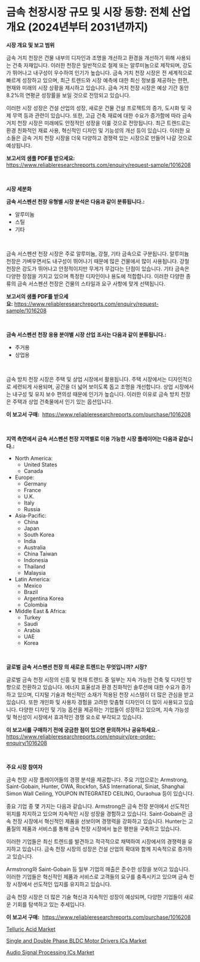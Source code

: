 <p><h1>금속 천장시장 규모 및 시장 동향: 전체 산업 개요 (2024년부터 2031년까지)</h1></p><p><strong>시장 개요 및 보고 범위</strong></p>
<p><p>금속 거치 천장은 건물 내부의 디자인과 조명을 개선하고 환경을 개선하기 위해 사용되는 건축 자재입니다. 이러한 천장은 일반적으로 철제 또는 알루미늄으로 제작되며, 강도가 뛰어나고 내구성이 우수하여 인기가 높습니다. 금속 거치 천장 시장은 전 세계적으로 빠르게 성장하고 있으며, 최근 트렌드와 시장 예측에 대한 최신 정보를 제공하는 한편, 현재와 미래의 시장 상황을 제시하고 있습니다. 금속 거치 천장 시장은 예상 기간 동안 8.2%의 연평균 성장률을 보일 것으로 전망되고 있습니다.</p><p>이러한 시장 성장은 건설 산업의 성장, 새로운 건물 건설 프로젝트의 증가, 도시화 및 국제 무역 등과 관련이 있습니다. 또한, 고급 건축 재료에 대한 수요가 증가함에 따라 금속 거치 천장 시장은 미래에도 안정적인 성장을 이룰 것으로 전망됩니다. 최근 트렌드로는 환경 친화적인 재료 사용, 혁신적인 디자인 및 기능성의 개선 등이 있습니다. 이러한 요소들은 금속 거치 천장 시장을 더욱 다양하고 경쟁력 있는 시장으로 만들어 나갈 것으로 예상됩니다.</p></p>
<p><strong>보고서의 샘플 PDF를 받으세요:</strong> <a href="https://www.reliableresearchreports.com/enquiry/request-sample/1016208">https://www.reliableresearchreports.com/enquiry/request-sample/1016208</a></p>
<p>&nbsp;</p>
<p><strong>시장 세분화</strong></p>
<p><strong>금속 서스펜션 천장 유형별 시장 분석은 다음과 같이 분류됩니다.:</strong></p>
<p><ul><li>알루미늄</li><li>스틸</li><li>기타</li></ul></p>
<p>&nbsp;</p>
<p><p>금속 서스펜션 천장 시장은 주로 알루미늄, 강철, 기타 금속으로 구분됩니다. 알루미늄 천장은 가벼우면서도 내구성이 뛰어나기 때문에 많은 건물에서 많이 사용됩니다. 강철 천장은 강도가 뛰어나고 안정적이지만 무게가 무겁다는 단점이 있습니다. 기타 금속은 다양한 장점을 가지고 있으며 특정한 디자인이나 용도에 적합합니다. 이러한 다양한 종류의 금속 서스펜션 천장은 건물의 스타일과 요구 사항에 맞게 선택됩니다.</p></p>
<p><strong>보고서의 샘플 PDF를 받으세요:</strong>&nbsp;<a href="https://www.reliableresearchreports.com/enquiry/request-sample/1016208">https://www.reliableresearchreports.com/enquiry/request-sample/1016208</a></p>
<p>&nbsp;</p>
<p><strong> 금속 서스펜션 천장 응용 분야별 시장 산업 조사는 다음과 같이 분류됩니다.:</strong></p>
<p><ul><li>주거용</li><li>상업용</li></ul></p>
<p>&nbsp;</p>
<p><p>금속 방치 천장 시장은 주택 및 상업 시장에서 활용됩니다. 주택 시장에서는 디자인적으로 세련되게 사용되며, 공간을 더 넓어 보이도록 돕고 조명을 개선합니다. 상업 시장에서는 내구성 및 유지 보수 편의성 때문에 인기가 높습니다. 이러한 이유로 금속 방치 천장은 주택과 상업 건축물에서 인기 있는 옵션입니다.</p></p>
<p><strong>이 보고서 구매:</strong>&nbsp; <a href="https://www.reliableresearchreports.com/purchase/1016208">https://www.reliableresearchreports.com/purchase/1016208</a></p>
<p>&nbsp;</p>
<p><strong>지역 측면에서 금속 서스펜션 천장 지역별로 이용 가능한 시장 플레이어는 다음과 같습니다.:</strong></p>
<p><ul>
    <li>
        North America:
        <ul>
            <li>United States</li>
            <li>Canada</li>
        </ul>
    </li>
    <li>
        Europe:
        <ul>
            <li>Germany</li>
            <li>France</li>
            <li>U.K.</li>
            <li>Italy</li>
            <li>Russia</li>
        </ul>
    </li>
    <li>
        Asia-Pacific:
        <ul>
            <li>China</li>
            <li>Japan</li>
            <li>South Korea</li>
            <li>India</li>
            <li>Australia</li>
            <li>China Taiwan</li>
            <li>Indonesia</li>
            <li>Thailand</li>
            <li>Malaysia</li>
        </ul>
    </li>
    <li>
        Latin America:
        <ul>
            <li>Mexico</li>
            <li>Brazil</li>
            <li>Argentina Korea</li>
            <li>Colombia</li>
        </ul>
    </li>
    <li>
        Middle East & Africa:
        <ul>
            <li>Turkey</li>
            <li>Saudi</li>
            <li>Arabia</li>
            <li>UAE</li>
            <li>Korea</li>
        </ul>
    </li>
    </ul></p>
<p>&nbsp;</p>
<p><strong>글로벌 금속 서스펜션 천장 의 새로운 트렌드는 무엇입니까? 시장?</strong></p>
<p><p>글로벌 금속 천정 시장의 신흥 및 현재 트렌드 중 일부는 지속 가능한 건축 및 디자인 방향으로 전환하고 있습니다. 에너지 효율성과 환경 친화적인 솔루션에 대한 수요가 증가하고 있으며, 디지털 기술과 혁신적인 소재가 적용된 천장 시스템이 더 많은 관심을 받고 있습니다. 또한 개인화 및 사용자 경험을 고려한 맞춤형 디자인이 더 많이 사용되고 있습니다. 다양한 디자인 및 기능 옵션을 제공하는 기업들이 성장하고 있으며, 지속 가능성 및 혁신성이 시장에서 효과적인 경쟁 요소로 부각되고 있습니다.</p></p>
<p><strong>이 보고서를 구매하기 전에 궁금한 점이 있으면 문의하거나 공유하세요.</strong>- <a href="https://www.reliableresearchreports.com/enquiry/pre-order-enquiry/1016208">https://www.reliableresearchreports.com/enquiry/pre-order-enquiry/1016208</a></p>
<p>&nbsp;</p>
<p><strong>주요 시장 참여자</strong></p>
<p><p>금속 천장 시장 플레이어들의 경쟁 분석을 제공합니다. 주요 기업으로는 Armstrong, Saint-Gobain, Hunter, OWA, Rockfon, SAS International, Siniat, Shanghai Simon Wall Ceiling, YOUPON INTEGRATED CEILING, Ouraohua 등이 있습니다. </p><p>중요 기업 중 몇 가지는 다음과 같습니다. Armstrong은 금속 천장 분야에서 선도적인 위치를 차지하고 있으며 지속적인 시장 성장을 경험하고 있습니다. Saint-Gobain은 금속 천장 시장에서 혁신적인 제품을 선보이며 경쟁력을 강화하고 있습니다. Hunter는 고품질의 제품과 서비스를 통해 금속 천장 시장에서 높은 평판을 구축하고 있습니다.</p><p>이러한 기업들은 최신 트렌드를 발견하고 적극적으로 채택하여 시장에서의 경쟁력을 유지하고 있습니다. 금속 천장 시장의 성장은 건설 산업의 확대와 함께 지속적으로 증가하고 있습니다.</p><p>Armstrong와 Saint-Gobain 등 일부 기업의 매출은 준수한 성장을 보이고 있습니다. 이러한 기업들은 혁신적인 제품과 서비스로 고객들의 요구를 충족시키고 있으며 금속 천장 시장에서 선도적인 입지를 유지하고 있습니다. </p><p>금속 천장 시장은 더 많은 기술 혁신과 지속적인 성장이 예상되며, 다양한 기업들이 새로운 기회를 탐색하고 있는 추세입니다.</p></p>
<p><strong>이 보고서 구매:</strong>&nbsp;&nbsp;<a href="https://www.reliableresearchreports.com/purchase/1016208">https://www.reliableresearchreports.com/purchase/1016208</a></p>
<p><p><a href="https://github.com/Hazelklievgspy6vdcsmu106w/Market-Research-Report-List-1/blob/main/telluric-acid-market.md">Telluric Acid Market</a></p><p><a href="https://view.publitas.com/reportprime-1/single-and-double-phase-bldc-motor-drivers-ics-market-with-the-goal-of-estimating-the-market-size-and-future-growth-potential-of-various-market-segments-based-on-component-applications-end-user-and-region/">Single and Double Phase BLDC Motor Drivers ICs Market</a></p><p><a href="https://view.publitas.com/reportprime-1/global-audio-signal-processing-ics-market-size-and-market-trends-insights-and-projections-from-2023-to-2030/">Audio Signal Processing ICs Market</a></p></p>
